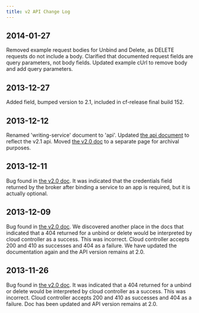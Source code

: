 ```yaml
---
title: v2 API Change Log
---
```


## 2014-01-27 ##
 Removed example request bodies for Unbind and Delete, as DELETE requests do not
include a body. Clarified that documented request fields are query parameters, not body
fields. Updated example cUrl to remove body and add query parameters.

## 2013-12-27 ##
Added field, bumped version to 2.1, included in cf-release final build 152.

## 2013-12-12 ##
Renamed 'writing-service' document to 'api'. Updated [the api document](api.html) to reflect the v2.1 api.  Moved [the v2.0 doc](api-v2.0.html) to a separate page for archival purposes.

## 2013-12-11 ##
Bug found in [the v2.0 doc](api-v2.0.html). It was indicated that the credentials field returned by the broker after binding a service to an app is required, but it is actually optional.

## 2013-12-09 ##
Bug found in [the v2.0 doc](api-v2.0.html). We discovered another place in the docs that indicated that a 404 returned for a unbind or delete would be interpreted by cloud controller as a success. This was incorrect. Cloud controller accepts 200 and 410 as successes and 404 as a failure. We have updated the documentation again and the API version remains at 2.0.

## 2013-11-26 ##
Bug found in [the v2.0 doc](api-v2.0.html). It was indicated that a 404 returned for a unbind or delete would be interpreted by cloud controller as a success. This was incorrect. Cloud controller accepts 200 and 410 as successes and 404 as a failure. Doc has been updated and API version remains at 2.0.

